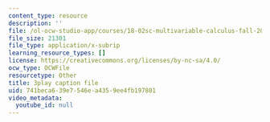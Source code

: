 ```yaml
---
content_type: resource
description: ''
file: /ol-ocw-studio-app/courses/18-02sc-multivariable-calculus-fall-2010/741beca639e7546ea4359ee4fb197801_IYlzo-bxrqs.vtt
file_size: 21301
file_type: application/x-subrip
learning_resource_types: []
license: https://creativecommons.org/licenses/by-nc-sa/4.0/
ocw_type: OCWFile
resourcetype: Other
title: 3play caption file
uid: 741beca6-39e7-546e-a435-9ee4fb197801
video_metadata:
  youtube_id: null
---
```

